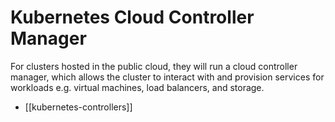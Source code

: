 # Kubernetes Cloud Controller Manager

For clusters hosted in the public cloud, they will run a cloud
controller manager, which allows the cluster to interact with and
provision services for workloads e.g. virtual machines, load balancers,
and storage.

- [[kubernetes-controllers]]